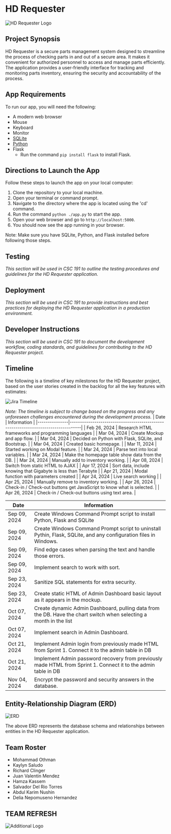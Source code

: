 # HD Requester

![HD Requester Logo](https://github.com/mnothman/HD-Requester/blob/main/HD-Requester-Logo.png)

## Project Synopsis

HD Requester is a secure parts management system designed to streamline the process of checking parts in and out of a secure area. It makes it convenient for authorized personnel to access and manage parts efficiently. The application provides a user-friendly interface for tracking and monitoring parts inventory, ensuring the security and accountability of the process.

## App Requirements

To run our app, you will need the following:
- A modern web browser
- Mouse
- Keyboard
- Monitor
- [SQLite](https://www.sqlite.org/download.html)
- [Python](https://www.python.org/downloads)
- Flask
    - Run the command `pip install flask` to install Flask.

## Directions to Launch the App

Follow these steps to launch the app on your local computer:

1. Clone the repository to your local machine.
1. Open your terminal or command prompt.
1. Navigate to the directory where the app is located using the 'cd' command.
1. Run the command `python ./app.py` to start the app.
1. Open your web browser and go to `http://localhost:5000`.
1. You should now see the app running in your browser.

Note: Make sure you have SQLite, Python, and Flask installed before following those steps.

## Testing

*This section will be used in CSC 191 to outline the testing procedures and guidelines for the HD Requester application.*

## Deployment

*This section will be used in CSC 191 to provide instructions and best practices for deploying the HD Requester application in a production environment.*

## Developer Instructions

*This section will be used in CSC 191 to document the development workflow, coding standards, and guidelines for contributing to the HD Requester project.*

## Timeline

The following is a timeline of key milestones for the HD Requester project, based on the user stories created in the backlog for all the key features with estimates:

![Jira Timeline](https://github.com/mnothman/HD-Requester/blob/main/hd_requester_2024-05-05_08.09pm.png?raw=true)

*Note: The timeline is subject to change based on the progress and any unforeseen challenges encountered during the development process.*
| Date          | Information                                                                   |
|---------------|-----------------------------------------------------------------------------------|
| Feb 26, 2024  | Research HTML frameworks and programming languages                                 |
| Mar 04, 2024  | Create Mockup and app flow.                                                        |
| Mar 04, 2024  | Decided on Python with Flask, SQLite, and Bootstrap.                                 |
| Mar 04, 2024  | Created basic homepage.                                                             |
| Mar 11, 2024  | Started working on Modal feature.                                                   |
| Mar 24, 2024  | Parse text into local variables.                                                    |
| Mar 24, 2024  | Make the homepage table show data from the DB.                                       |
| Mar 24, 2024  | Manually add to inventory working.                                                  |
| Apr 08, 2024  | Switch from static HTML to AJAX                                                      |
| Apr 17, 2024  | Sort data, include knowing that Gigabyte is less than Terabyte                       |
| Apr 21, 2024  | Modal function with parameters created                                               |
| Apr 24, 2024  | Live search working                                                                  |
| Apr 25, 2024  | Manually remove to inventory working.                                                |
| Apr 26, 2024  | Check-in / Check-out buttons get JavaScript to know what is selected.               |
| Apr 26, 2024  | Check-in / Check-out buttons using text area.                                        |

| Date          | Information                                                                   |
|---------------|-----------------------------------------------------------------------------------|
| Sep 09, 2024  | Create Windows Command Prompt script to install Python, Flask and SQLite           |
| Sep 09, 2024  | Create Windows Command Prompt script to uninstall Pythin, Flask, SQLite, and any configuration files in Windows. |
| Sep 09, 2024  | Find edge cases when parsing the text and handle those errors.                     |
| Sep 09, 2024  | Implement search to work with sort.                                                 |
| Sep 23, 2024  | Sanitize SQL statements for extra security.                                         |
| Sep 23, 2024  | Create static HTML of Admin Dashboard basic layout as it appears in the mockup.     |
| Oct 07, 2024  | Create dynamic Admin Dashboard, pulling data from the DB. Have the chart switch when selecting a month in the list |
| Oct 07, 2024  | Implement search in Admin Dashboard.                                                |
| Oct 21, 2024  | Implement Admin login from previously made HTML from Sprint 1. Connect it to the admin table in DB |
| Oct 21, 2024  | Implement Admin password recovery from previously made HTML from Sprint 1. Connect it to the admin table in DB |
| Nov 04, 2024  | Encrypt the password and security answers in the database.                          |


## Entity-Relationship Diagram (ERD)

![ERD](https://github.com/mnothman/HD-Requester/blob/main/ER-DiagramHD_Requester.png)

The above ERD represents the database schema and relationships between entities in the HD Requester application.

## Team Roster

- Mohammad Othman
- Kaylyn Saludo
- Richard Clinger
- Juan Valentin Mendez
- Hamza Kassem
- Salvador Del Rio Torres
- Abdul Karim Nushin
- Delia Nepomuseno Hernandez

## TEAM REFRESH

![Additional Logo](https://github.com/mnothman/HD-Requester/blob/main/refresh-icon.png)



